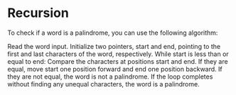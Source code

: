 # Recursion

To check if a word is a palindrome, you can use the following algorithm:

Read the word input.
Initialize two pointers, start and end, pointing to the first and last characters of the word, respectively.
While start is less than or equal to end:
Compare the characters at positions start and end.
If they are equal, move start one position forward and end one position backward.
If they are not equal, the word is not a palindrome.
If the loop completes without finding any unequal characters, the word is a palindrome.
